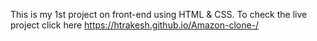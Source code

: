 This is my 1st project on front-end using HTML & CSS.
To check the live project 
click here
https://htrakesh.github.io/Amazon-clone-/
